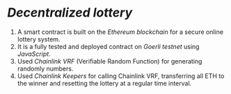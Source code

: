 # *Decentralized lottery*
1. A smart contract is built on the *Ethereum blockchain* for a secure online lottery system. 
2. It is a fully tested and deployed contract on *Goerli testnet* using *JavaScript*.
3. Used *Chainlink VRF* (Verifiable Random Function) for generating randomly numbers. 
4. Used *Chainlink Keepers* for calling Chainlink VRF, transferring all ETH to the winner and resetting the lottery at a regular time interval. 




